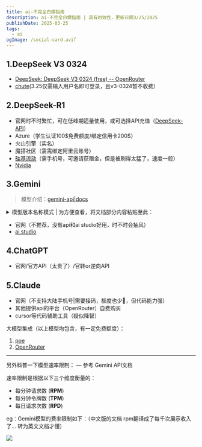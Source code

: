 ```yaml
---
title: ai-不完全白嫖指南
description: ai-不完全白嫖指南 | 具有时效性，更新日期3/25/2025
publishDate: 2025-03-25
tags:
  - ai
ogImage: /social-card.avif
---
```

## 1.DeepSeek V3 0324
- [DeepSeek: DeepSeek V3 0324 (free) -- OpenRouter](https://openrouter.ai/deepseek/deepseek-chat-v3-0324:free/api)
- [chute](https://chutes.ai/app/chute/154ad01c-a431-5744-83c8-651215124360)(3.25仅需输入用户名即可登录，且v3-0324暂不收费）

## 2.DeepSeek-R1
- 官网时不时繁忙，可在低峰期适量使用，或可选择API充值（[DeepSeek-API](https://platform.deepseek.com/top_up)）
- Azure（学生认证100\$免费额度/绑定信用卡200\$）
- 火山引擎（实名）
- 魔搭社区（需需绑定阿里云账号）
- [硅基流动](https://siliconflow.cn/zh-cn/)（需手机号，可邀请获赠金，但是被刷得太猛了，速度一般）
- [Nvidia](https://build.nvidia.com/deepseek-ai/deepseek-r1)

## 3.Gemini 
    
> 模型介绍：[gemini-api|docs](https://ai.google.dev/gemini-api/docs/models?hl=zh-cn)
<details>

<summary>模型版本名称模式 | 为方便查看，将文档部分内容粘贴至此：</summary>
Gemini 模型有*预览版*和*稳定版*两种版本。

- **最新**：指向指定生成和变体的尖端模型版本。底层模型会定期更新，并且可能是预览版。只有探索性测试应用和原型才应使用此别名。
            
  最新版本格式：`<model>-<generation>-<variation>-latest`。例如 `gemini-1.0-pro-latest`。
- **最新稳定版**：指向为指定的模型生成和变体发布的最新稳定版。
            
  最新的稳定版本：`<model>-<generation>-<variation>`。例如 `gemini-1.0-pro`。
            
- **稳定**：指向特定的稳定模型。稳定型模型通常不会发生变化。大多数正式版应用都应使用特定的稳定型模型。
            
  稳定版本模式：`<model>-<generation>-<variation>-<version>`。例如 `gemini-1.0-pro-001`。

- **实验性**：指向实验性模型（不适用于生产环境）。官方发布实验性模型是为了收集反馈、快速将最新动态交到开发者手中，并突出展示 Google 的创新步伐。

  实验版本格式：`<model>-<generation>-<variation>-<version>`。例如 `gemini-2.0-pro-exp-02-05`。

</details>
            
- 官网（不推荐，没有api和ai studio好用，时不时会抽风）
- [ai studio](https://aistudio.google.com/)

## 4.ChatGPT
- 官网/官方API（太贵了）/官转or逆向API

## 5.Claude
- 官网（不支持大陆手机号|需要接码，额度也少🥲，但代码能力强）
- 其他提供api的平台（OpenRouter）自费购买
- cursor等代码辅助工具（疑似降智）

大模型集成（以上模型均包含，有一定免费额度）：

1. [poe](https://poe.com/)
2. [OpenRouter](https://openrouter.ai/)

---

另外科普一下模型速率限制： — 参考 Gemini API文档

速率限制是根据以下三个维度衡量的：

- 每分钟请求数 (**RPM**)
- 每分钟令牌数 (**TPM**)
- 每日请求次数 (**RPD**)

eg：Gemini模型的费率限制如下：（中文版的文档 rpm翻译成了每千次展示收入了… 转为英文文档才懂）

![](https://raw.githubusercontent.com/Snnerney/image/refs/heads/main/image.png)
